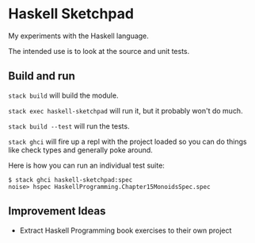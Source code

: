 # Haskell Sketchpad

My experiments with the Haskell language.

The intended use is to look at the source and unit tests.

## Build and run

`stack build` will build the module.

`stack exec haskell-sketchpad` will run it, but it probably won't do much.

`stack build --test` will run the tests.

`stack ghci` will fire up a repl with the project loaded so you can do things like check types and generally poke around.

Here is how you can run an individual test suite:
```
$ stack ghci haskell-sketchpad:spec
noise> hspec HaskellProgramming.Chapter15MonoidsSpec.spec
```

## Improvement Ideas

- Extract Haskell Programming book exercises to their own project